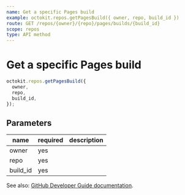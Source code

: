 ```yaml
---
name: Get a specific Pages build
example: octokit.repos.getPagesBuild({ owner, repo, build_id })
route: GET /repos/{owner}/{repo}/pages/builds/{build_id}
scope: repos
type: API method
---
```


# Get a specific Pages build

```js
octokit.repos.getPagesBuild({
  owner,
  repo,
  build_id,
});
```

## Parameters

<table>
  <thead>
    <tr>
      <th>name</th>
      <th>required</th>
      <th>description</th>
    </tr>
  </thead>
  <tbody>
    <tr><td>owner</td><td>yes</td><td>

</td></tr>
<tr><td>repo</td><td>yes</td><td>

</td></tr>
<tr><td>build_id</td><td>yes</td><td>

</td></tr>
  </tbody>
</table>

See also: [GitHub Developer Guide documentation](https://developer.github.com/v3/repos/pages/#get-a-specific-pages-build).
